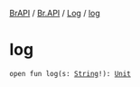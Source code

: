 [BrAPI](../../index.md) / [Br.API](../index.md) / [Log](index.md) / [log](./log.md)

# log

`open fun log(s: `[`String`](https://kotlinlang.org/api/latest/jvm/stdlib/kotlin/-string/index.html)`!): `[`Unit`](https://kotlinlang.org/api/latest/jvm/stdlib/kotlin/-unit/index.html)